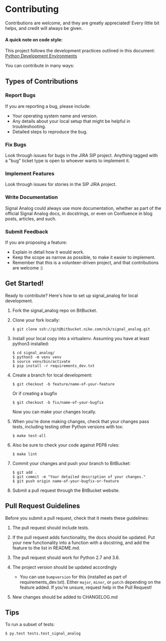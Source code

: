 # Contributing

Contributions are welcome, and they are greatly appreciated! Every
little bit helps, and credit will always be given.

#### A quick note on code style:

This project follows the development practices outlined in this document:
[Python Development Environments][python-dev]

You can contribute in many ways:

## Types of Contributions

### Report Bugs

If you are reporting a bug, please include:

-   Your operating system name and version.
-   Any details about your local setup that might be helpful
    in troubleshooting.
-   Detailed steps to reproduce the bug.

### Fix Bugs

Look through issues for bugs in the JIRA SIP project. Anything tagged with
a "bug" ticket type is open to whoever wants to implement it.

### Implement Features

Look through issues for stories in the SIP JIRA project.

### Write Documentation

Signal Analog could always use more documentation,
whether as part of the official Signal Analog docs,
in docstrings, or even on Confluence in blog posts, articles, and such.

### Submit Feedback

If you are proposing a feature:

-   Explain in detail how it would work.
-   Keep the scope as narrow as possible, to make it easier
    to implement.
-   Remember that this is a volunteer-driven project, and that
    contributions are welcome :)

## Get Started!

Ready to contribute? Here's how to set up
signal_analog for local development.

1.  Fork the signal_analog repo on BitBucket.
2.  Clone your fork locally:

        $ git clone ssh://git@bitbucket.nike.com/nik/signal_analog.git

3.  Install your local copy into a virtualenv. Assuming you have
    at least python3 installed:

        $ cd signal_analog/
        $ python3 -m venv venv
        $ source venv/bin/activate
        $ pip install -r requirements_dev.txt

4.  Create a branch for local development:

        $ git checkout -b feature/name-of-your-feature

    Or if creating a bugfix

        $ git checkout -b fix/name-of-your-bugfix

    Now you can make your changes locally.

5.  When you're done making changes, check that your changes pass tests,
    including testing other Python versions with tox:

        $ make test-all

6.  Also be sure to check your code against PEP8 rules:

        $ make lint

6.  Commit your changes and push your branch to BitBucket:

        $ git add .
        $ git commit -m "Your detailed description of your changes."
        $ git push origin name-of-your-bugfix-or-feature

7.  Submit a pull request through the BitBucket website.

## Pull Request Guidelines

Before you submit a pull request, check that it meets these guidelines:

1.  The pull request should include tests.
2.  If the pull request adds functionality, the docs should be updated.
    Put your new functionality into a function with a docstring, and add
    the feature to the list in README.md.
3.  The pull request should work for Python 2.7 and 3.6.
4.  The project version should be updated accordingly

      * You can use `bumpversion` for this (installed as part of
      requirements_dev.txt). Either `major`, `minor`, or `patch` depending on
      the feature added. If you're unsure, request help in the Pull Request!

5.  New changes should be added to CHANGELOG.md

## Tips

To run a subset of tests:

    $ py.test tests.test_signal_analog


[python-dev]: ***REMOVED***#WIP:PythonDevelopmentEnvironments-CodeStyle
